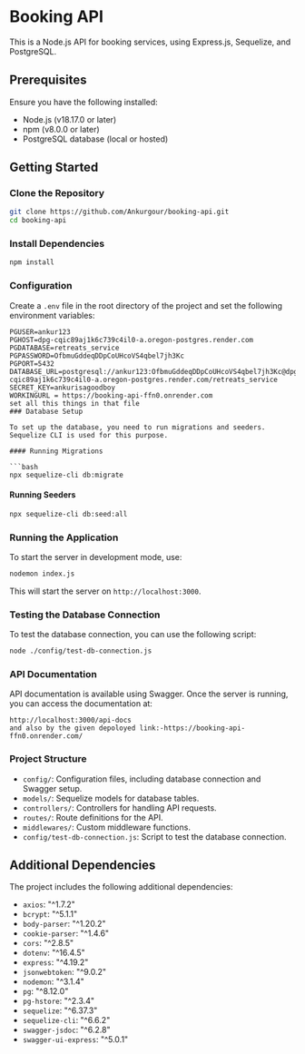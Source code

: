 
# Booking API

This is a Node.js API for booking services, using Express.js, Sequelize, and PostgreSQL.

## Prerequisites

Ensure you have the following installed:

- Node.js (v18.17.0 or later)
- npm (v8.0.0 or later)
- PostgreSQL database (local or hosted)

## Getting Started

### Clone the Repository

```bash
git clone https://github.com/Ankurgour/booking-api.git
cd booking-api
```

### Install Dependencies

```bash
npm install
```

### Configuration

Create a `.env` file in the root directory of the project and set the following environment variables:

```
PGUSER=ankur123
PGHOST=dpg-cqic89aj1k6c739c4il0-a.oregon-postgres.render.com
PGDATABASE=retreats_service
PGPASSWORD=OfbmuGddeqDDpCoUHcoVS4qbel7jh3Kc
PGPORT=5432
DATABASE_URL=postgresql://ankur123:OfbmuGddeqDDpCoUHcoVS4qbel7jh3Kc@dpg-cqic89aj1k6c739c4il0-a.oregon-postgres.render.com/retreats_service
SECRET_KEY=ankurisagoodboy 
WORKINGURL = https://booking-api-ffn0.onrender.com
set all this things in that file
### Database Setup

To set up the database, you need to run migrations and seeders. Sequelize CLI is used for this purpose.

#### Running Migrations

```bash
npx sequelize-cli db:migrate
```

#### Running Seeders

```bash
npx sequelize-cli db:seed:all
```

### Running the Application

To start the server in development mode, use:

```bash
nodemon index.js
```

This will start the server on `http://localhost:3000`.

### Testing the Database Connection

To test the database connection, you can use the following script:

```bash
node ./config/test-db-connection.js
```

### API Documentation

API documentation is available using Swagger. Once the server is running, you can access the documentation at:

```
http://localhost:3000/api-docs
and also by the given depoloyed link:-https://booking-api-ffn0.onrender.com/
```

### Project Structure

- `config/`: Configuration files, including database connection and Swagger setup.
- `models/`: Sequelize models for database tables.
- `controllers/`: Controllers for handling API requests.
- `routes/`: Route definitions for the API.
- `middlewares/`: Custom middleware functions.
- `config/test-db-connection.js`: Script to test the database connection.

## Additional Dependencies

The project includes the following additional dependencies:

- `axios`: "^1.7.2"
- `bcrypt`: "^5.1.1"
- `body-parser`: "^1.20.2"
- `cookie-parser`: "^1.4.6"
- `cors`: "^2.8.5"
- `dotenv`: "^16.4.5"
- `express`: "^4.19.2"
- `jsonwebtoken`: "^9.0.2"
- `nodemon`: "^3.1.4"
- `pg`: "^8.12.0"
- `pg-hstore`: "^2.3.4"
- `sequelize`: "^6.37.3"
- `sequelize-cli`: "^6.6.2"
- `swagger-jsdoc`: "^6.2.8"
- `swagger-ui-express`: "^5.0.1"

